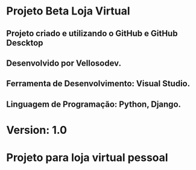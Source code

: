 # Projeto Beta Loja Virtual

## Projeto criado e utilizando  o GitHub e GitHub Descktop

## Desenvolvido por Vellosodev.
## Ferramenta de Desenvolvimento: Visual Studio.
## Linguagem de Programação: Python, Django.

# Version: 1.0 

# Projeto para loja virtual pessoal